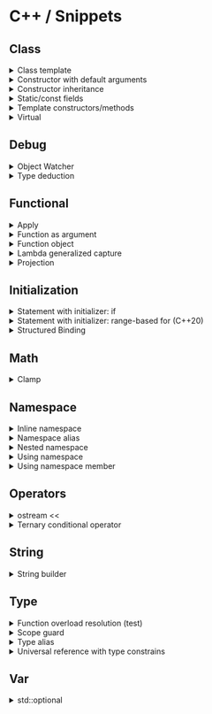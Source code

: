 # C++ / Snippets

## Class

<details>
<summary>Class template</summary>

```cpp
class MyClass
{
public:
    // Types and type aliases
    // Static constants

    MyClass() = default;

    MyClass(const MyClass&) = default;
    MyClass(MyClass&&) = default;
    MyClass& operator=(const MyClass&) = default;
    MyClass& operator=(MyClass&&) = default;

    virtual ~MyClass() = default;

    // Functions
    // Data members

protected:
    // Types and type aliases
    // Static constants
    // Functions
    // Data members

private:
    // Types and type aliases
    // Static constants
    // Functions
    // Data members
};
```

:warning: Make explicit move operations "noexcept" ([C.66](https://isocpp.github.io/CppCoreGuidelines/CppCoreGuidelines#c66-make-move-operations-noexcept)):
```cpp
MyClass(MyClass&& other) noexcept {...}
MyClass& operator=(MyClass&& other) noexcept {...}
```
</details>

<details>
<summary>Constructor with default arguments</summary>

```cpp
#include <string>
#include <string_view>

class Employee
{
public:
    Employee(std::string_view name, int id = default_id)
        : name_{name}, id_{id} {}

private:
    static constexpr int default_id = 0;

    std::string name_;
    int id_ = default_id;
};
```
</details>

<details>
<summary>Constructor inheritance</summary>

```cpp
struct A
{
    explicit A(int x) {}
};

class B: public A
{
    using A::A;
};
```

```cpp
#include <vector>

template<class T>
class my_vector : public std::vector<T>
{
public:
    using std::vector<T>::std::vector;  // Takes all vector's constructors
};
```
</details>

<details>
<summary>Static/const fields</summary>

```cpp
struct BriefExample
{
    // static mutable
    static inline ...

    // static const
    static inline const ...

    // non-static const
    const ...
};
```

:arrow_forward: [**Run**](https://godbolt.org/z/MEdMY1b9e)

```cpp
#include <iostream>

struct Static
{
    // static mutable
    static inline std::string mutable_str{"static mutable str"};

    // static const
    static inline const int const_int = 11;
    static constexpr    int constexpr_int = 11 * 2;

    // static const (heap allocated)
    static inline const std::string const_str{"static const str"};
    /* DON'T
    static constexpr    std::string constexpr_str{"static constexpr str"}; */

    // static const (cstr for string constants)
    static inline const auto const_cstr = "static const cstr";
    static constexpr    auto constexpr_cstr = "static constexpr cstr";
};

struct NonStatic
{
    // non-static mutable
    std::string mutable_str{"non-static mutable str"};

    // non-static const
    const std::string const_str{"non-static const str"};

    NonStatic() = default;
    NonStatic(std::string addition):
        mutable_str(std::string("non-static mutable str (") + addition + ")"),
        const_str(std::string("non-static const str (") + addition + ")")
        {};
};

int main()
{
    auto print = [](const auto& val) { std::cout << "[" << val << "]" << std::endl; };

    Static::mutable_str += " + mod";

    print(Static::mutable_str);
    print(Static::const_int);
    print(Static::constexpr_int);
    print(Static::const_str);
    print(Static::const_cstr);
    print(Static::constexpr_cstr);

    std::cout << std::endl;

    Static static_inst{};
    print(static_inst.mutable_str);
    print(static_inst.const_int);
    print(static_inst.constexpr_int);
    print(static_inst.const_str);
    print(static_inst.const_cstr);
    print(static_inst.constexpr_cstr);

    std::cout << std::endl;

    NonStatic non_static{};
    non_static.mutable_str += " + mod";
    print(non_static.mutable_str);
    print(non_static.const_str);

    std::cout << std::endl;

    NonStatic non_static_custom{"custom"};
    non_static_custom.mutable_str += " + mod";
    print(non_static_custom.mutable_str);
    print(non_static_custom.const_str);
}
```
</details>

<details>
<summary>Template constructors/methods</summary>

:arrow_forward: [**Run**](https://godbolt.org/z/WdTab8MeT)

```cpp
#include <iostream>
#include <utility>

template<typename T>
class TestClass1
{
public:
    TestClass1(const T& x) : x_{x}
    {
        std::cout << "TestClass1 [const T&]" << std::endl;
    }

    // SURPRISE
    // Catches only rvalues
    // T&& is rvalue ref of type T (not forwarding/universal ref)
    // Both std::move and std::forward are acceptable
    TestClass1(T&& x) : x_{std::forward<T>(x)}
    {
        std::cout << "TestClass1 [T&&]";
        std::cout << (std::is_rvalue_reference<decltype(x)>::value ? " rvalue_ref" : "");
        std::cout << std::endl;
    }

    T x_;
};

template<typename T>
class TestClass2
{
public:
    TestClass2(auto&& x) : x_{std::forward<decltype(x)>(x)}
    {
        std::cout << "TestClass2 [T&&]";
        std::cout << (std::is_rvalue_reference<decltype(x)>::value ? " rvalue_ref" : "");
        std::cout << std::endl;
    }

    T x_;
};

int main()
{
    double val = 0.0;

    TestClass1{val};
    TestClass1{0.0};

    std::cout << std::endl;

    TestClass2<double>{val};
    TestClass2<double>{0.0};
}
```
</details>

<details>
<summary>Virtual</summary>

```cpp
struct A
{
    virtual void foo() = 0;
    virtual ~A() = default;
};

struct B : A
{
    void foo() override;
    ~B() override;
};

struct C final : B
{
    void foo() final;
    ~C() final;
};
```
</details>

## Debug

<details>
<summary>Object Watcher</summary>

:arrow_forward: [**Run**](https://godbolt.org/z/r3ecjxY5d)

```cpp
#include <atomic>
#include <iostream>

class ObjWatcher
{
public:
    ObjWatcher() noexcept : index_(++counter_)
    {
        std::cout << "ObjWatcher: created (" << index_ << ")" << std::endl;
    };

    ObjWatcher(const ObjWatcher& other) noexcept : index_(++counter_)
    {
        std::cout << "ObjWatcher: created (" << index_ << ") copy from (" << other.index_ << ")" << std::endl;
    };

    ObjWatcher(ObjWatcher&& other) noexcept : index_(++counter_)
    {
        other.moved_ = true;
        std::cout << "ObjWatcher: created (" << index_ << ") move from (" << other.index_ << ")" << std::endl;
    };

    ObjWatcher& operator=(const ObjWatcher& other) noexcept
    {
        moved_ = false;
        std::cout << "ObjWatcher: (" << index_ << ") copy assigned from (" << other.index_ << ")" << std::endl;
        return *this;
    };

    ObjWatcher& operator=(ObjWatcher&& other) noexcept
    {
        moved_ = false;
        other.moved_ = true;
        std::cout << "ObjWatcher: (" << index_ << ") move assigned from (" << other.index_ << ")" << std::endl;
        return *this;
    };

    virtual ~ObjWatcher() noexcept
    {
        std::cout << "ObjWatcher: destroyed (" << index_ << ")";
        if (moved_) std::cout << " [moved]";
        std::cout << std::endl;
    };

private:
    static inline std::atomic<size_t> counter_ = 0;
    size_t index_;
    bool moved_ = false;
};
```
</details>

<details>
<summary>Type deduction</summary>

[(StackOverflow) Using 'auto' type deduction - how to find out what type the compiler deduced?](https://stackoverflow.com/questions/38820579/using-auto-type-deduction-how-to-find-out-what-type-the-compiler-deduced)

```cpp
struct {} _ = ...
```
</details>

## Functional

<details>
<summary>Apply</summary>

```cpp
#include <iostream>
#include <tuple>

int sum(int a, int b, int c)
{
    return a + b + c;
}

int main()
{
    std::tuple numbers{1, 2, 3};
    std::cout << std::apply(sum, numbers) << std::endl;
}
```
</details>

<details>
<summary>Function as argument</summary>

:arrow_forward: [**Run**](https://godbolt.org/z/WcaY5h6fb)

```cpp
#include <functional>

void func_arg(std::function<int(int, int)> f)
{
    int res = f(1, 2);
}
```

```cpp
void func_arg(auto f)
{
    int res = f(1, 2);
}
```
</details>

<details>
<summary>Function object</summary>

:arrow_forward: [**Run**](https://godbolt.org/z/7xMds9jjq)

```cpp
#include <iostream>

struct Compare
{
    constexpr bool operator()(const auto& a, const auto& b) const
    {
        return a == b;
    }
};

inline constexpr Compare compare{};

int main()
{
    std::cout << compare(1, 2) << std::endl;
    std::cout << compare(2, 2) << std::endl;
    std::cout << compare(3, 2) << std::endl;
}
```
</details>

<details>
<summary>Lambda generalized capture</summary>

[(StackOverflow) What is a generalized lambda capture and why was it created?](https://stackoverflow.com/questions/41519450/what-is-a-generalized-lambda-capture-and-why-was-it-created/41520537#41520537)

```cpp
p_nums = std::make_unique<std::vector<int>>(nums);
auto lam = [p_nums=std::move(p_nums)]() { /* use p_nums */ };
```

```cpp
auto lam = [i=0](const std::string &s) mutable
{
    return std::to_string(i++) + ":" + s;
};

std::cout << lam("aaa") << std::endl;  // 0:aaa
std::cout << lam("bbb") << std::endl;  // 1:bbb
std::cout << lam("ccc") << std::endl;  // 2:ccc
```
</details>

<details>
<summary>Projection</summary>

:arrow_forward: [**Run**](https://godbolt.org/z/1o4q98enE)

```cpp
#include <functional>
#include <iostream>
#include <vector>

struct Rect
{
    std::string name;
    double a = 0.0;
    double b = 0.0;

    double area() const { return a * b; }
};

//=============================================================================
// Run projection
//-----------------------------------------------------------------------------
// const P&  proj: NO (doesn't accept mutable lambdas/functors)
//       P&  proj: NO (doesn't accept rvalues)
//       P&& proj: NO (confusing if there is no forwarding)
//       P   proj: YES
//=============================================================================
// Store projection for lazy evaluation
//-----------------------------------------------------------------------------
// const P&  proj: NO
//       P&  proj: NO
//       P&& proj: YES (accept by forwarding ref, then store by std::forward)
//       P   proj: YES (accept copy by value, then store by std::move)
//=============================================================================
template<typename R, typename P = std::identity>
void print_range_with_proj(const R& range, P proj = {})
{
    std::cout << "---------------" << std::endl;
    for (const auto& x : range)
    {
        std::cout << std::invoke(proj, x) << std::endl;
    }
};

int main()
{
    std::vector<Rect> v1
    {
        {"bbb", 1.0, 2.0},
        {"aaa", 11.0, 220.0},
        {"ccc", 12.0, 22.0}
    };

    print_range_with_proj(v1, &Rect::name);
    print_range_with_proj(v1, &Rect::area);
    print_range_with_proj(v1, [](const Rect& rect) { return rect.a + rect.b; });

    std::vector<std::string> v2
    {
        "xxx",
        "yyyyy",
        "z"
    };

    print_range_with_proj(v2);
    print_range_with_proj(v2, &std::string::length);
}
```
</details>

## Initialization

<details>
<summary>Statement with initializer: if</summary>

[(Article) C++17 If statement with initializer](https://skebanga.github.io/if-with-initializer/)

```cpp
if (init; condition) {...}
```

```cpp
if (auto a = getval(); a < 10) {...}
```

```cpp
switch (auto ch = getnext(); ch)
{
    // case statements
}
```

```cpp
if (auto [it_elem, success] = mymap.insert(std::pair('a', 100)); success) {...}
```
</details>

<details>
<summary>Statement with initializer: range-based for (C++20)</summary>

```cpp
for (init; decl : expr)
```

```cpp
for (size_t i = 0; const auto& x : container)
{
    std::cout << i++ << ": " << x << std::endl;
}
```

```cpp
for (auto& x : foo().items()) {...}  // undefined behavior if foo() returns by value
for (T thing = foo(); auto& x : thing.items()) {...}  // OK
```
</details>

<details>
<summary>Structured Binding</summary>

[(Reference) Structured binding](https://en.cppreference.com/w/cpp/language/structured_binding)

```cpp
auto [a, b, c] =
const auto [a, b, c] =

auto& [a, b, c] =
const auto& [a, b, c] =

auto&& [a, b, c] =
```

```cpp
auto [_, b, c] =
```

Unpack tuple:
```cpp
#include <tuple>

std::tuple tuple{1, 'a', 2.3};

auto [a, b, c] = tuple;
```

Unpack struct:
```cpp
struct Foo
{
    int i;
    char c;
    double d;
};

Foo f {1, 'a', 2.3};

auto [i, c, d] = f;
```

Unpack map:
```cpp
#include <map>

for (const auto& [k, v] : mymap) {...}

for (auto&& [k, v] : std::map<std::string, int>{{"hello", 1}, {"world", 2}}) {...}
```
</details>

## Math

<details>
<summary>Clamp</summary>

```cpp
#include <algorithm>
#include <iostream>

int main()
{
    std::cout << std::clamp(0.5, 1.0, 2.0) << std::endl;  // 1
    std::cout << std::clamp(1.5, 1.0, 2.0) << std::endl;  // 1.5
    std::cout << std::clamp(2.5, 1.0, 2.0) << std::endl;  // 2
}
```
</details>

## Namespace

<details>
<summary>Inline namespace</summary>

```cpp
#include <iostream>

inline namespace V1
{
    void doSomething()
    {
        std::cout << "V1\n";
    }
}

namespace V2
{
    void doSomething()
    {
        std::cout << "V2\n";
    }
}

int main()
{
    V1::doSomething();
    V2::doSomething();

    // calls V1
    doSomething();

    return 0;
}
```
</details>

<details>
<summary>Namespace alias</summary>

```cpp
namespace fbz = foo::bar::baz;
```
</details>

<details>
<summary>Nested namespace</summary>

```cpp
namespace A::B::C
{
   // ...
}
```
</details>

<details>
<summary>Using namespace</summary>

[(Reference) Using namespace](https://en.cppreference.com/w/cpp/language/namespace#Using-directives)

```cpp
namespace A {...}

namespace B
{
    using namespace A;
}
```
</details>

<details>
<summary>Using namespace member</summary>

```cpp
using std::cout;
using std::endl;
```

```cpp
using std::cout, std::endl;
```
</details>

## Operators

<details>
<summary>ostream <<</summary>

:arrow_forward: [**Run**](https://godbolt.org/z/xxvKdr8o8)

```cpp
#include <iostream>

// ----------------------------------------------------------------------------------------------

struct Person
{
    std::string firstname;
    std::string surname;
    int year;
};

inline std::ostream& operator<<(std::ostream& os, const Person& person)
{
    return os << person.surname << " " << person.firstname << " was born in " << person.year;
}

// ----------------------------------------------------------------------------------------------

class PrivatePerson
{
private:
    std::string alias_;
    int year_;

public:
    PrivatePerson(const std::string& alias, int year) : alias_{alias}, year_{year} {};

    friend std::ostream& operator<<(std::ostream& os, const PrivatePerson& person);
};

inline std::ostream& operator<<(std::ostream& os, const PrivatePerson& person)
{
    return os << person.alias_ << " was born in " << person.year_;
}

// ----------------------------------------------------------------------------------------------

int main()
{
    std::cout << Person{"Smith", "John", 1980} << std::endl;
    std::cout << PrivatePerson{"Private", 1990} << std::endl;
}
```
</details>

<details>
<summary>Ternary conditional operator</summary>

```cpp
condition ? true_expression : false_expression
```
</details>

## String

<details>
<summary>String builder</summary>

:arrow_forward: [**Run**](https://godbolt.org/z/fYsc3b4nn)

```cpp
#include <iostream>
#include <sstream>

void build_string_1()
{
    std::ostringstream ss;

    ss << "Hello";
    ss << " from";
    ss << " string builder 1";

    std::string res1 = ss.str();
    std::string res2 = std::move(ss).str();

    std::cout << res1 << std::endl;
    std::cout << res2 << std::endl;
}

void build_string_2()
{
    std::string res;

    res.reserve(100);  // optional

    res += "Hello";
    res += " from";
    res += " string builder 2";

    std::cout << res << std::endl;
}

int main()
{
    build_string_1();
    build_string_2();
}
```
</details>

## Type

<details>
<summary>Function overload resolution (test)</summary>

:arrow_forward: [**Run**](https://godbolt.org/z/4M917bjra)

```cpp
#include <iostream>

using std::cout, std::endl;

// ----------------------------------------------------------------------------------------------

#define IS_RVALUE_REF(x) (std::is_rvalue_reference<decltype(x)>::value ? " (RVALUE)" : "")

#ifdef _MSC_VER
#define FUNC_INFO(arg) __FUNCSIG__ << IS_RVALUE_REF(arg)
#define FUNC_NAME_INFO(arg, name) "(" << name << "): " << FUNC_INFO(arg)
#else
#define FUNC_INFO(arg) __PRETTY_FUNCTION__ << IS_RVALUE_REF(arg)
#define FUNC_NAME_INFO(arg, name) FUNC_INFO(arg)
#endif

// ----------------------------------------------------------------------------------------------

template<typename T> void ft(const T& x) { cout << FUNC_NAME_INFO(x, "const T&") << endl; }

template<typename T> void ft(T& x) { cout << FUNC_NAME_INFO(x, "T&") << endl; }

template<typename T> void ft(T&& x) { cout << FUNC_NAME_INFO(x, "T&&") << endl; }

// ----------------------------------------------------------------------------------------------

void f(const int& x) { cout << FUNC_INFO(x) << endl; }

void f(int& x) { cout << FUNC_INFO(x) << endl; }

void f(int&& x) { cout << FUNC_INFO(x) << endl; }

// ----------------------------------------------------------------------------------------------

int main()
{
    const int ci = 0;
    int i = 0;

    ft(ci);
    ft(i);
    ft(0);

    cout << endl;

    f(ci);
    f(i);
    f(0);
}
```
</details>

<details>
<summary>Scope guard</summary>

:arrow_forward: [**Run**](https://godbolt.org/z/Pe14e4e4E)

```cpp
#include <utility>

#define SCOPE_GUARD ScopeGuard SCOPE_GUARD_UNIQ_NAME(__LINE__) = [&]()
#define SCOPE_GUARD_UNIQ_NAME(line) SCOPE_GUARD_UNIQ_NAME2(line)
#define SCOPE_GUARD_UNIQ_NAME2(line) scope_guard_##line

template<typename F>
class ScopeGuard
{
public:
    [[nodiscard]] ScopeGuard(const F& f) noexcept : f_{f} {}
    [[nodiscard]] ScopeGuard(F&& f) noexcept : f_{std::forward<F>(f)} {}

    ~ScopeGuard() noexcept { if (invoke_) f_(); }

    ScopeGuard(ScopeGuard&& other) noexcept
        : f_(std::move(other.f_)), invoke_(std::exchange(other.invoke_, false))
    {}

    ScopeGuard(const ScopeGuard&) = delete;
    void operator=(const ScopeGuard&) = delete;
    void operator=(ScopeGuard&&) = delete;

    void dismiss() noexcept { invoke_ = false; }

private:
    F f_;
    bool invoke_ = true;
};

template<typename F>
[[nodiscard]] auto make_scope_guard(F&& f) noexcept
{
    return ScopeGuard<std::decay_t<F>>{std::forward<F>(f)};
}
```

Demo:
```cpp
#include <iostream>

using std::cout, std::endl;

struct Resource
{
    Resource() { cout << "resource created" << endl; }
    void use() { cout << "resource using" << endl; }
    void close() { cout << "resource closed" << endl; }
} ;

int main()
{
    {
        cout << "--- scope in 1 ---" << endl;

        auto guard1 = ScopeGuard([]() { cout << "guard1" << endl; });

        auto lam2 = []() { cout << "guard2" << endl; };
        auto guard2 = make_scope_guard(lam2);

        auto guard3 = make_scope_guard([]() { cout << "guard3" << endl; });
        guard3.dismiss();

        cout << "--- scope out 1 ---" << endl;
    }

    cout << endl;

    {
        cout << "--- scope in 2 ---" << endl;

        Resource resource;
        ScopeGuard scope_guard = [&]() { resource.close(); };

        // ...
        resource.use();
        // ...

        cout << "--- scope out 2 ---" << endl;
    }

    cout << endl;

    {
        cout << "--- scope in 3 ---" << endl;

        SCOPE_GUARD{ cout << "additional SCOPE_GUARD" << endl; };

        Resource resource;
        SCOPE_GUARD{ resource.close(); };

        // ...
        resource.use();
        // ...

        cout << "--- scope out 3 ---" << endl;
    }
}
```
</details>

<details>
<summary>Type alias</summary>

[(Reference) Type alias](https://en.cppreference.com/w/cpp/language/type_alias)

```cpp
using UserId = int;
using UserAccounts = std::map<UserId, std::vector<Account>>;
```

```cpp
// identical to: typedef void (*func)(int, int);
using func = void (*) (int, int);
```

```cpp
template<typename T>
using UserAccounts = std::map<UserId, std::vector<T>>;
```
</details>

<details>
<summary>Universal reference with type constrains</summary>

[(Reddit) A syntax for universal references of concrete types](https://www.reddit.com/r/cpp/comments/hyfz76/a_syntax_for_universal_references_of_concrete/)

:arrow_forward: [**Run**](https://godbolt.org/z/MfKo5GeT1)

```cpp
#include <concepts>

template<std::convertible_to<double> T>
void func_double(T&& x) {...}
```

```cpp
#include <concepts>

template<typename T>
requires std::same_as<std::decay_t<T>, std::string>
void func_string(T&& x) {...}

int main()
{
    std::string s = "111";
    func_string(s);

    func_string("222");  // error
    func_string<std::string>("222");
    func_string(std::string{"222"});
}
```

```cpp
#include <concepts>

template<typename T1, typename T2>
concept same_type = std::same_as<std::decay_t<T1>, std::decay_t<T2>>;

template<typename T>
requires same_type<T, std::string>
void func_string(T&& x) {...}
```
</details>

## Var

<details>
<summary>std::optional</summary>

:arrow_forward: [**Run**](https://godbolt.org/z/oaTc8E7qx)

```cpp
#include <iostream>
#include <optional>
#include <vector>

std::optional<std::string> create(bool is_success)
{
    if (!is_success) return {};  // or std::nullopt;
    return "hello";
}

void test(bool is_success)
{
    std::cout << std::boolalpha;
    std::cout << "--- is_success: " << is_success << " ---" << std::endl;

    // ---------------------------------------------------------------------------

    auto value = create(is_success);

    std::cout << value.value_or("nullopt") << std::endl;

    if (value)
        std::cout << *value << std::endl;

    if (value.has_value())
        std::cout << value.value() << std::endl;

    // ---------------------------------------------------------------------------

    if (auto str = create(is_success); str)
        std::cout << *str << std::endl;

    // ---------------------------------------------------------------------------

    // construct in_place
    const std::optional<std::vector<int>> opt_vec(std::in_place, {1, 2, 3});

    // ---------------------------------------------------------------------------
}

int main()
{
    test(true);
    test(false);
}
```
</details>

